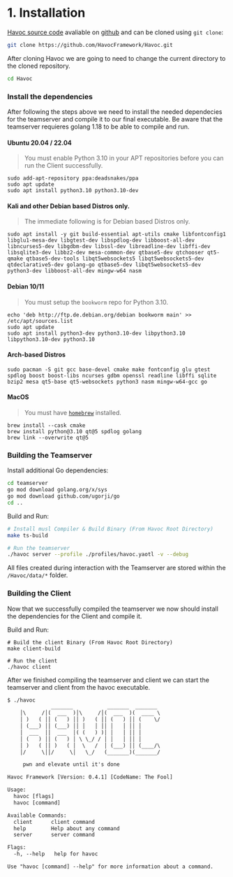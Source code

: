 # 1. Installation

[Havoc source code](https://github.com/HavocFramework/Havoc.git) avaliable on [github](https://github.com/HavocFramework/Havoc.git) and can be cloned using `git clone`:
```bash
git clone https://github.com/HavocFramework/Havoc.git
``` 

After cloning Havoc we are going to need to change the current directory to the cloned repository. 
```bash
cd Havoc
```

### Install the dependencies
After following the steps above we need to install the needed dependecies for the teamserver and compile it to our final executable. Be aware that the teamserver requieres golang 1.18 to be able to compile and run. 

#### Ubuntu 20.04 / 22.04

> You must enable Python 3.10 in your APT repositories before you can run the Client successfully.

```
sudo add-apt-repository ppa:deadsnakes/ppa
sudo apt update
sudo apt install python3.10 python3.10-dev
```

#### Kali and other Debian based Distros only.
> The immediate following is for Debian based Distros only.
```
sudo apt install -y git build-essential apt-utils cmake libfontconfig1 libglu1-mesa-dev libgtest-dev libspdlog-dev libboost-all-dev libncurses5-dev libgdbm-dev libssl-dev libreadline-dev libffi-dev libsqlite3-dev libbz2-dev mesa-common-dev qtbase5-dev qtchooser qt5-qmake qtbase5-dev-tools libqt5websockets5 libqt5websockets5-dev qtdeclarative5-dev golang-go qtbase5-dev libqt5websockets5-dev python3-dev libboost-all-dev mingw-w64 nasm
```

#### Debian 10/11

> You must setup the `bookworm` repo for Python 3.10.

```
echo 'deb http://ftp.de.debian.org/debian bookworm main' >> /etc/apt/sources.list
sudo apt update
sudo apt install python3-dev python3.10-dev libpython3.10 libpython3.10-dev python3.10
```

#### Arch-based Distros

```
sudo pacman -S git gcc base-devel cmake make fontconfig glu gtest spdlog boost boost-libs ncurses gdbm openssl readline libffi sqlite bzip2 mesa qt5-base qt5-websockets python3 nasm mingw-w64-gcc go
```

#### MacOS

> You must have [`homebrew`](https://brew.sh) installed.
```
brew install --cask cmake
brew install python@3.10 qt@5 spdlog golang
brew link --overwrite qt@5
```

### Building the Teamserver
Install additional Go dependencies:
```bash
cd teamserver
go mod download golang.org/x/sys
go mod download github.com/ugorji/go
cd ..
```

Build and Run:
```bash
# Install musl Compiler & Build Binary (From Havoc Root Directory)
make ts-build

# Run the teamserver
./havoc server --profile ./profiles/havoc.yaotl -v --debug
```

All files created during interaction with the Teamserver are stored within the `/Havoc/data/*` folder.

### Building the Client
Now that we successfully compiled the teamserver we now should install the dependencies for the Client and compile it.  

Build and Run:
```
# Build the client Binary (From Havoc Root Directory)
make client-build

# Run the client
./havoc client
```

After we finished compiling the teamserver and client we can start the teamserver and client from the havoc executable.
```txt
$ ./havoc
              _______           _______  _______
    │\     /│(  ___  )│\     /│(  ___  )(  ____ \
    │ )   ( ││ (   ) ││ )   ( ││ (   ) ││ (    \/
    │ (___) ││ (___) ││ │   │ ││ │   │ ││ │
    │  ___  ││  ___  │( (   ) )│ │   │ ││ │
    │ (   ) ││ (   ) │ \ \_/ / │ │   │ ││ │
    │ )   ( ││ )   ( │  \   /  │ (___) ││ (____/\
    │/     \││/     \│   \_/   (_______)(_______/

  	 pwn and elevate until it's done

Havoc Framework [Version: 0.4.1] [CodeName: The Fool]

Usage:
  havoc [flags]
  havoc [command]

Available Commands:
  client      client command
  help        Help about any command
  server      server command

Flags:
  -h, --help   help for havoc

Use "havoc [command] --help" for more information about a command.
```